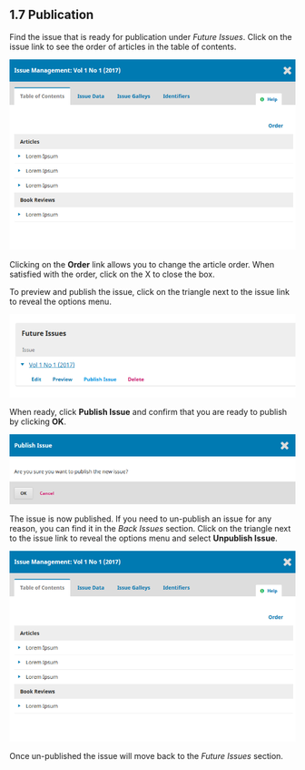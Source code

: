 ## 1.7 Publication

Find the issue that is ready for publication under *Future Issues*. Click on the issue link to see the order of articles in the table of contents.

![Issue management](./images/1-7-1.png)

Clicking on the **Order** link allows you to change the article order. When satisfied with the order, click on the X to close the box.

To preview and publish the issue, click on the triangle next to the issue link to reveal the options menu.

![Options menu](./images/1-7-2.png)

When ready, click **Publish Issue** and confirm that you are ready to publish by clicking **OK**.

![Publish Issue](./images/1-7-3.png)

The issue is now published. If you need to un-publish an issue for any reason, you can find it in the *Back Issues* section. Click on the triangle next to the issue link to reveal the options menu and select **Unpublish Issue**.

![Unpublish Issue](./images/1-7-4.png)

Once un-published the issue will move back to the *Future Issues* section.